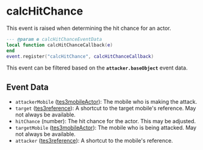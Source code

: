 # calcHitChance

This event is raised when determining the hit chance for an actor.

```lua
--- @param e calcHitChanceEventData
local function calcHitChanceCallback(e)
end
event.register("calcHitChance", calcHitChanceCallback)
```

This event can be filtered based on the **`attacker.baseObject`** event data.

## Event Data

* `attackerMobile` ([tes3mobileActor](../../types/tes3mobileActor)): The mobile who is making the attack.
* `target` ([tes3reference](../../types/tes3reference)): A shortcut to the target mobile's reference. May not always be available.
* `hitChance` (number): The hit chance for the actor. This may be adjusted.
* `targetMobile` ([tes3mobileActor](../../types/tes3mobileActor)): The mobile who is being attacked. May not always be available.
* `attacker` ([tes3reference](../../types/tes3reference)): A shortcut to the mobile's reference.

